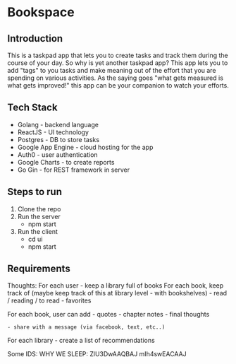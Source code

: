 # Bookspace

## Introduction

This is a taskpad app that lets you to create tasks and track them during the course of your day.
So why is yet another taskpad app? This app lets you to add "tags" to you tasks and make
meaning out of the effort that you are spending on various activities. As the saying goes
"what gets measured is what gets improved!" this app can be your companion to watch your efforts.


## Tech Stack
- Golang - backend language
- ReactJS - UI technology
- Postgres - DB to store tasks
- Google App Engine - cloud hosting for the app
- Auth0 - user authentication
- Google Charts - to create reports
- Go Gin - for REST framework in server


## Steps to run

1. Clone the repo
2. Run the server
    - npm start
3. Run the client
    - cd ui
    - npm start

 
## Requirements


Thoughts:
For each user - keep a library full of books
For each book, keep track of (maybe keep track of this at library level - with bookshelves)
    - read / reading / to read
    - favorites

For each book, user can add
    - quotes
    - chapter notes
    - final thoughts

    - share with a message (via facebook, text, etc..)
    
For each library - create a list of recommendations


Some IDS:
WHY WE SLEEP:    ZlU3DwAAQBAJ    mIh4swEACAAJ